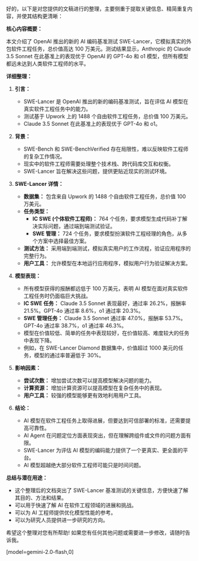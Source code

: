 好的，以下是对您提供的文稿进行的整理，主要侧重于提取关键信息、精简重复内容，并使其结构更清晰：

**核心内容概要：**

本文介绍了 OpenAI 推出的新的 AI 编码基准测试 SWE-Lancer，它模拟真实的外包软件工程任务，总价值高达 100 万美元。测试结果显示，Anthropic 的 Claude 3.5 Sonnet 在此基准上的表现优于 OpenAI 的 GPT-4o 和 o1 模型，但所有模型都远未达到人类软件工程师的水平。

**详细整理：**

1.  **引言：**
    *   SWE-Lancer 是 OpenAI 推出的新的编码基准测试，旨在评估 AI 模型在真实软件工程任务中的能力。
    *   测试基于 Upwork 上的 1488 个自由软件工程任务，总价值 100 万美元。
    *   Claude 3.5 Sonnet 在此基准上的表现优于 GPT-4o 和 o1。

2.  **背景：**
    *   SWE-Bench 和 SWE-BenchVerified 存在局限性，难以反映软件工程师的复杂工作情况。
    *   现实中的软件工程师需要处理整个技术栈、跨代码库交互和权衡。
    *   SWE-Lancer 旨在解决这些问题，提供更贴近现实的测试环境。

3.  **SWE-Lancer 详情：**
    *   **数据集：** 包含来自 Upwork 的 1488 个自由软件工程任务，总价值 100 万美元。
    *   **任务类型：**
        *   **IC SWE (个体软件工程师)：** 764 个任务，要求模型生成代码补丁解决实际问题，通过端到端测试验证。
        *   **SWE 管理：** 724 个任务，要求模型扮演软件工程经理的角色，从多个方案中选择最佳方案。
    *   **测试方法：** 采用端到端测试，模拟真实用户的工作流程，验证应用程序的完整行为。
    *   **用户工具：** 允许模型在本地运行应用程序，模拟用户行为验证解决方案。

4.  **模型表现：**
    *   所有模型获得的报酬都远低于 100 万美元，表明 AI 模型在面对真实软件工程任务时仍面临巨大挑战。
    *   **IC SWE 任务：** Claude 3.5 Sonnet 表现最好，通过率 26.2%，报酬率 21.5%。GPT-4o 通过率 8.6%，o1 通过率 20.3%。
    *   **SWE 管理任务：** Claude 3.5 Sonnet 通过率 47.0%，报酬率 53.7%。GPT-4o 通过率 38.7%，o1 通过率 46.3%。
    *   模型在价值较低、简单的任务中表现较好，在价值较高、难度较大的任务中表现下降。
    *   例如，在 SWE-Lancer Diamond 数据集中，价值超过 1000 美元的任务，模型的通过率普遍低于 30%。

5.  **影响因素：**
    *   **尝试次数：** 增加尝试次数可以提高模型解决问题的能力。
    *   **计算资源：** 增加计算资源可以提高模型在复杂任务中的表现。
    *   **用户工具：** 较强的模型能够更有效地利用用户工具。

6.  **结论：**
    *   AI 模型在软件工程任务上取得进展，但要达到可信部署的标准，还需要提高可靠性。
    *   AI Agent 在问题定位方面表现突出，但在理解跨组件或文件的问题方面有限。
    *   SWE-Lancer 为评估 AI 模型的编码能力提供了一个更真实、更全面的平台。
    *   AI 模型超越绝大部分软件工程师可能只是时间问题。

**总结与潜在用途：**

*   这个整理后的文档突出了 SWE-Lancer 基准测试的关键信息，方便快速了解其目的、方法和结果。
*   可以用于快速了解 AI 在软件工程领域的进展和挑战。
*   可以为 AI 工程师提供优化模型性能的参考。
*   可以为研究人员提供进一步研究的方向。

希望这个整理对您有所帮助! 如果您有任何其他问题或需要进一步修改，请随时告诉我。

[model=gemini-2.0-flash,0]
